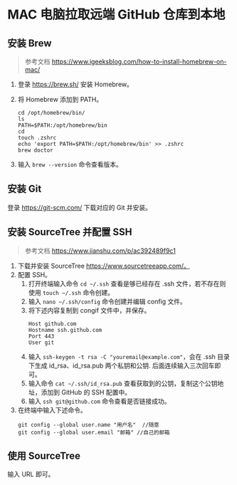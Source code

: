 # MAC 电脑拉取远端 GitHub 仓库到本地

## 安装 Brew

> 参考文档 https://www.igeeksblog.com/how-to-install-homebrew-on-mac/

1. 登录 https://brew.sh/ 安装 Homebrew。
2. 将 Homebrew 添加到 PATH。

   ```
   cd /opt/homebrew/bin/
   ls
   PATH=$PATH:/opt/homebrew/bin
   cd
   touch .zshrc
   echo 'export PATH=$PATH:/opt/homebrew/bin' >> .zshrc
   brew doctor
   ```

3. 输入 `brew --version` 命令查看版本。

## 安装 Git

登录 https://git-scm.com/ 下载对应的 Git 并安装。

## 安装 SourceTree 并配置 SSH

> 参考文档 https://www.jianshu.com/p/ac392489f9c1

1. 下载并安装 SourceTree https://www.sourcetreeapp.com/。
2. 配置 SSH。
   1. 打开终端输入命令 `cd ~/.ssh` 查看是够已经存在 .ssh 文件，若不存在则使用 `touch ~/.ssh` 命令创建。
   2. 输入 `nano ~/.ssh/config` 命令创建并编辑 config 文件。
   3. 将下述内容复制到 congif 文件中，并保存。
      ```
      Host github.com
      Hostname ssh.github.com
      Port 443
      User git
      ```
   4. 输入 `ssh-keygen -t rsa -C "youremail@example.com"`，会在 .ssh 目录下生成 id_rsa、id_rsa.pub 两个私钥和公钥. 后面连续输入三次回车即可。
   5. 输入命令 `cat ~/.ssh/id_rsa.pub` 查看获取到的公钥，复制这个公钥地址，添加到 GitHub 的 SSH 配置中。
   6. 输入 `ssh git@github.com` 命令查看是否链接成功。
3. 在终端中输入下述命令。
   ```
   git config --global user.name "用户名"  //随意
   git config --global user.email "邮箱" //自己的邮箱
   ```

## 使用 SourceTree

输入 URL 即可。
